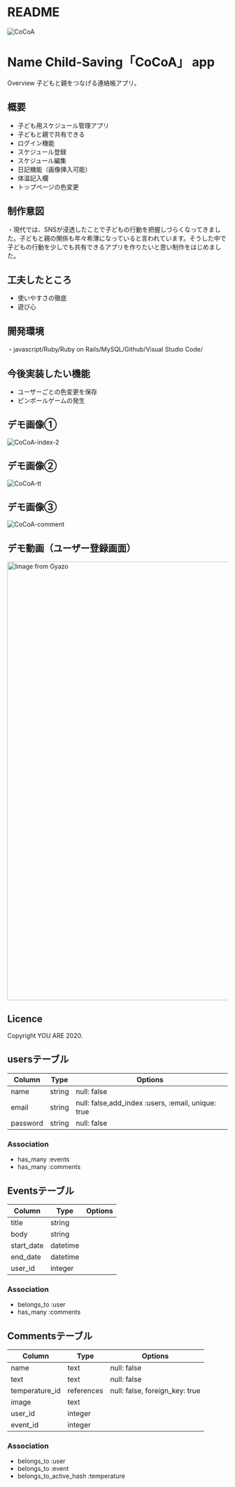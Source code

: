 
# README
![CoCoA](https://user-images.githubusercontent.com/67889594/94167360-62ef0500-fec7-11ea-96b2-ae21947b397e.jpg)

Name
Child-Saving「CoCoA」 app
====

Overview
子どもと親をつなげる連絡帳アプリ。

## 概要
<ul>
  <li>子ども用スケジュール管理アプリ</li>
  <li>子どもと親で共有できる</li>
  <li>ログイン機能</li>
  <li>スケジュール登録</li>
  <li>スケジュール編集</li>
  <li>日記機能（画像挿入可能）</li>
  <li>体温記入欄</li>
  <li>トップページの色変更</li>
</ul>

## 制作意図
・現代では、SNSが浸透したことで子どもの行動を把握しづらくなってきました。子どもと親の関係も年々希薄になっていると言われています。そうした中で子どもの行動を少しでも共有できるアプリを作りたいと思い制作をはじめました。


## 工夫したところ
<ul>
  <li>使いやすさの徹底</li>
  <li>遊び心</li>
</ul>

## 開発環境
・javascript/Ruby/Ruby on Rails/MySQL/Github/Visual Studio Code/

## 今後実装したい機能
<ul>
  <li>ユーザーごとの色変更を保存</li>
  <li>ピンボールゲームの発生</li>
</ul>


## デモ画像①
![CoCoA-index-2](https://user-images.githubusercontent.com/67889594/94936492-470fe280-0509-11eb-8beb-3a401adf3aa3.jpg)

## デモ画像②
![CoCoA-tt](https://user-images.githubusercontent.com/67889594/94344301-44b90e80-0059-11eb-8a04-b766a9a68916.png)

## デモ画像③
![CoCoA-comment](https://user-images.githubusercontent.com/67889594/96370628-76754f00-1199-11eb-8c62-78d878488059.png)

## デモ動画（ユーザー登録画面）
<a href="https://gyazo.com/c7ab7de265681ac0b9b38c13b65a0d4c"><img src="https://gyazo.com/c7ab7de265681ac0b9b38c13b65a0d4c.gif" alt="Image from Gyazo" width="1000"/></a>


## Licence
Copyright YOU ARE 2020.

## usersテーブル

Column|Type|Options|
|------|----|-------|
|name|string|null: false|
|email|string|null: false,add_index :users, :email, unique: true|
|password|string|null: false|

### Association
- has_many :events
- has_many :comments


## Eventsテーブル

Column|Type|Options|
|------|----|-------|
|title|string|
|body|string|
|start_date|datetime|
|end_date|datetime|
|user_id|integer|

### Association
- belongs_to :user
- has_many :comments


## Commentsテーブル

Column|Type|Options|
|------|----|-------|
|name|text|null: false|
|text|text|null: false|
|temperature_id|references|null: false, foreign_key: true|
|image|text|
|user_id|integer|
|event_id|integer|

### Association
- belongs_to :user
- belongs_to :event
- belongs_to_active_hash :temperature

